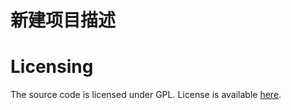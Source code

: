 # 新建项目描述







# Licensing
The source code is licensed under GPL. License is available [here](./LICENSE).
